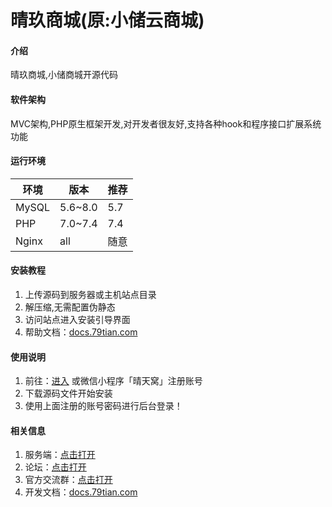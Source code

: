 # 晴玖商城(原:小储云商城)

#### 介绍
晴玖商城,小储商城开源代码

#### 软件架构
MVC架构,PHP原生框架开发,对开发者很友好,支持各种hook和程序接口扩展系统功能

#### 运行环境

| 环境    | 版本            | 推荐    |
|-------|---------------|-------|
| MySQL | 5.6~8.0       | 5.7   |
| PHP   | 7.0~7.4       | 7.4   |
| Nginx | all           | 随意    |


#### 安装教程

1.  上传源码到服务器或主机站点目录
2.  解压缩,无需配置伪静态
3.  访问站点进入安装引导界面
4.  帮助文档：[docs.79tian.com](https://docs.79tian.com)

#### 使用说明

1.  前往：[进入](https://cdn.79tian.com/api/wxapi/view)  或微信小程序「晴天窝」注册账号
2.  下载源码文件开始安装
3.  使用上面注册的账号密码进行后台登录！

#### 相关信息


1. 服务端：[点击打开](https://cdn.79tian.com/api/wxapi/view)
2. 论坛：[点击打开](https://bbs.79tian.com)
3. 官方交流群：[点击打开](https://cdn.79tian.com/api/wxapi/view/flock.php)
4. 开发文档：[docs.79tian.com](https://docs.79tian.com)
